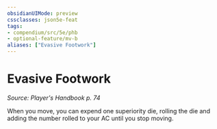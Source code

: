 ```yaml
---
obsidianUIMode: preview
cssclasses: json5e-feat
tags:
- compendium/src/5e/phb
- optional-feature/mv-b
aliases: ["Evasive Footwork"]
---
```

# Evasive Footwork
*Source: Player's Handbook p. 74*  

When you move, you can expend one superiority die, rolling the die and adding the number rolled to your AC until you stop moving.